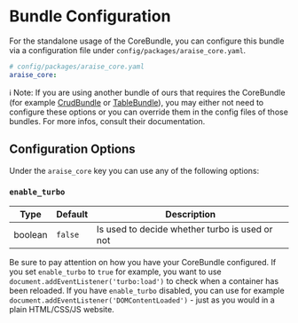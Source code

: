 # Bundle Configuration
For the standalone usage of the CoreBundle, you can configure this bundle via a configuration file under `config/packages/araise_core.yaml`.

```yaml
# config/packages/araise_core.yaml
araise_core:
```

ℹ️ Note: If you are using another bundle of ours that requires the CoreBundle (for example [CrudBundle](https://crud.docs.araise.dev/#/bundle-configuration) or [TableBundle](https://table.docs.araise.dev/#/bundle-configuration)), you may either not need to configure these options or you can override them in the config files of those bundles. 
For more infos, consult their documentation.


## Configuration Options
Under the `araise_core` key you can use any of the following options:

### `enable_turbo`

| Type    | Default  | Description                                    |
|---------|----------|------------------------------------------------|
| boolean | `false`  | Is used to decide whether turbo is used or not |

Be sure to pay attention on how you have your CoreBundle configured.
If you set `enable_turbo` to `true` for example, you want to use `document.addEventListener('turbo:load')` to check when a container has been reloaded.
If you have `enable_turbo` disabled, you can use for example `document.addEventListener('DOMContentLoaded')` - just as you would in a plain HTML/CSS/JS website.

